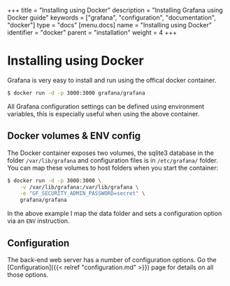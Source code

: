 +++
title = "Installing using Docker"
description = "Installing Grafana using Docker guide"
keywords = ["grafana", "configuration", "documentation", "docker"]
type = "docs"
[menu.docs]
name = "Installing using Docker"
identifier = "docker"
parent = "installation"
weight = 4
+++

# Installing using Docker

Grafana is very easy to install and run using the offical docker container.

```bash
$ docker run -d -p 3000:3000 grafana/grafana
```

All Grafana configuration settings can be defined using environment
variables, this is especially useful when using the above container.

## Docker volumes & ENV config

The Docker container exposes two volumes, the sqlite3 database in the
folder `/var/lib/grafana` and configuration files is in `/etc/grafana/`
folder. You can map these volumes to host folders when you start the
container:

```bash
$ docker run -d -p 3000:3000 \
    -v /var/lib/grafana:/var/lib/grafana \
    -e "GF_SECURITY_ADMIN_PASSWORD=secret" \
    grafana/grafana
```

In the above example I map the data folder and sets a configuration option via
an `ENV` instruction.

## Configuration

The back-end web server has a number of configuration options. Go the
[Configuration]({{< relref "configuration.md" >}}) page for details on all
those options.


